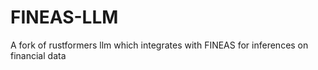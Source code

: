 # FINEAS-LLM
A fork of rustformers llm which integrates with FINEAS for inferences on financial data
